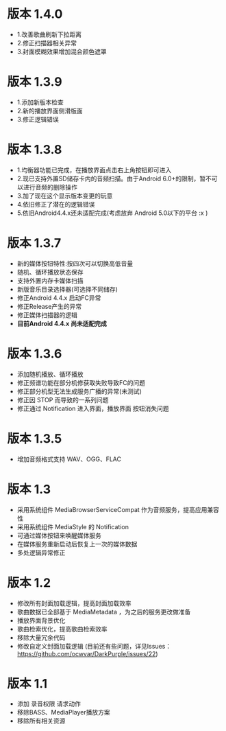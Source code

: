 # 版本 1.4.0
- 1.改善歌曲刷新下拉距离
- 2.修正扫描器相关异常
- 3.封面模糊效果增加混合颜色遮罩
# 版本 1.3.9
- 1.添加新版本检查
- 2.新的播放界面侧滑版面
- 3.修正逻辑错误
# 版本 1.3.8
- 1.均衡器功能已完成，在播放界面点击右上角按钮即可进入
- 2.现已支持外置SD储存卡内的音频扫描。由于Android 6.0+的限制，暂不可以进行音频的删除操作
- 3.加了现在这个显示版本变更的玩意
- 4.依旧修正了潜在的逻辑错误
- 5.依旧Android4.4.x还未适配完成(考虑放弃 Android 5.0以下的平台 :x )
# 版本 1.3.7
- 新的媒体按钮特性:按四次可以切换高低音量
- 随机、循环播放状态保存
- 支持外置内存卡媒体扫描
- 新版音乐目录选择器(可选择不同储存)
- 修正Android 4.4.x 启动FC异常
- 修正Release产生的异常
- 修正媒体扫描器的逻辑
- **目前Android 4.4.x 尚未适配完成**
# 版本 1.3.6
- 添加随机播放、循环播放
- 修正频谱功能在部分机修获取失败导致FC的问题
- 修正部分机型无法生成服务广播的异常(未测试)
- 修正因 STOP 而导致的一系列问题
- 修正通过 Notification 进入界面，播放界面 按钮消失问题
# 版本 1.3.5
- 增加音频格式支持 WAV、OGG、FLAC
# 版本 1.3
- 采用系统组件 MediaBrowserServiceCompat 作为音频服务，提高应用兼容性
- 采用系统组件 MediaStyle 的 Notification
- 可通过媒体按钮来唤醒媒体服务
- 在媒体服务重新启动后恢复上一次的媒体数据
- 多处逻辑异常修正
# 版本 1.2
- 修改所有封面加载逻辑，提高封面加载效率
- 歌曲数据已全部基于 MediaMetadata ，为之后的服务更改做准备
- 播放界面背景优化
- 歌曲检索优化，提高歌曲检索效率
- 移除大量冗余代码
- 修改自定义封面加载逻辑 (目前还有些问题，详见Issues：https://github.com/ocwvar/DarkPurple/issues/22)
# 版本 1.1
- 添加 录音权限 请求动作
- 移除BASS、MediaPlayer播放方案
- 移除所有相关资源
